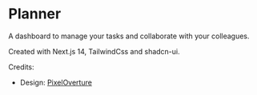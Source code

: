 # Planner

A dashboard to manage your tasks and collaborate with your colleagues.

Created with Next.js 14, TailwindCss and shadcn-ui.

Credits:
- Design: [PixelOverture](https://www.figma.com/community/file/1260446927126496958)
